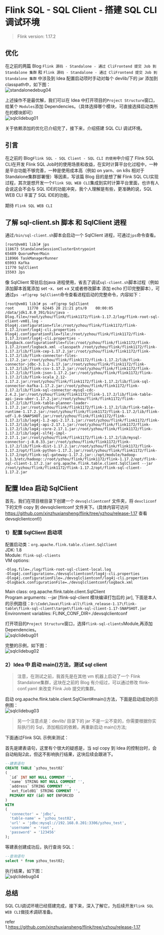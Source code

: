 # Flink SQL - SQL Client - 搭建 SQL CLI 调试环境    

>Flink version: 1.17.2          

## 优化     
在之前的两篇 Blog `Flink 源码 - Standalone - 通过 CliFrontend 提交 Job 到 Standalone 集群` 和 `Flink 源码 - Standalone - 通过 CliFrontend 提交 Job 到 Standalone 集群` 中涉及到 Idea 配置启动项时手动对每个 devlib/下的 jar 添加到 classpath中，如下图：  
![standalonedebug04](http://img.xinzhuxiansheng.com/blogimgs/flink/standalonedebug04.png)    

上述操作不是最优解，我们可以在 Idea 中打开项目的`Project Structure`窗口，给某个 `Modules`添加 Dependencies。（具体选择哪个模块，可直接选择启动类所在的模块即可）   
![sqlclidebug01](http://img.xinzhuxiansheng.com/blogimgs/flink/sqlclidebug01.png)     

关于依赖添加的优化已介绍完了，接下来，介绍搭建 SQL CLI 调试环境。   

## 引言    
在之前的 Blog`Flink SQL - SQL Client - SQL CLI 的使用`中介绍了 Flink SQL CLI在开发 Flink SQL Job时的使用场景和收益，在实时计算平台化过程中，一种是平台功能不够完善，一种是使用成本高（例如 on yarn、on k8s 相对于 Standalone集群部署慢）等因素，写该篇 Blog 目的是想了解 Flink SQL CLI实现过程，其次是想开发一个`Flink SQL WEB CLI`集成到实时计算平台里面，也许有人会说这会不会与 SQL IDE的功能冲突，我个人理解是有些，更准确的说，SQL WEB CLI 丰富了 SQL IDE的功能。  

期待 `Flink SQL WEB CLI`       

## 了解 sql-client.sh 脚本 和 SqlClient 进程 
通过`/bin/sql-client.sh`脚本会启动一个 SqlClient 进程，可通过`jps`命令查看。   
```bash
[root@vm01 lib]# jps
118673 StandaloneSessionClusterEntrypoint
65489 QuorumPeerMain
118966 TaskManagerRunner
65993 Kafka
11770 SqlClient
15503 Jps
```     

像 SqlClient 常驻后台java 进程使用，省去了调试`sql-client.sh`脚本过程（例如添加脚本首尾添加 set -x、set +x 又或者修改脚本 添加 echo 打印完整脚本），可通过`ps -ef|grep SqlClient`命令查看进程启动的完整命令，内容如下：           
```shell
[root@vm01 lib]# ps -ef|grep SqlClient  
root      11770  62445 28 21:21 pts/0    00:00:05 /data/jdk1.8.0_391/bin/java -Dlog.file=/root/yzhou/flink/flink1172/flink-1.17.2/log/flink-root-sql-client-vm01.log -Dlog4j.configuration=file:/root/yzhou/flink/flink1172/flink-1.17.2/conf/log4j-cli.properties -Dlog4j.configurationFile=file:/root/yzhou/flink/flink1172/flink-1.17.2/conf/log4j-cli.properties -Dlogback.configurationFile=file:/root/yzhou/flink/flink1172/flink-1.17.2/conf/logback.xml -classpath /root/yzhou/flink/flink1172/flink-1.17.2/lib/flink-cep-1.17.2.jar:/root/yzhou/flink/flink1172/flink-1.17.2/lib/flink-connector-files-1.17.2.jar:/root/yzhou/flink/flink1172/flink-1.17.2/lib/flink-connector-jdbc-3.1.2-1.17.jar:/root/yzhou/flink/flink1172/flink-1.17.2/lib/flink-csv-1.17.2.jar:/root/yzhou/flink/flink1172/flink-1.17.2/lib/flink-json-1.17.2.jar:/root/yzhou/flink/flink1172/flink-1.17.2/lib/flink-scala_2.12-1.17.2.jar:/root/yzhou/flink/flink1172/flink-1.17.2/lib/flink-sql-connector-kafka-1.17.2.jar:/root/yzhou/flink/flink1172/flink-1.17.2/lib/flink-sql-connector-mysql-cdc-2.4.2.jar:/root/yzhou/flink/flink1172/flink-1.17.2/lib/flink-table-api-java-uber-1.17.2.jar:/root/yzhou/flink/flink1172/flink-1.17.2/lib/flink-table-planner-loader-1.17.2.jar:/root/yzhou/flink/flink1172/flink-1.17.2/lib/flink-table-runtime-1.17.2.jar:/root/yzhou/flink/flink1172/flink-1.17.2/lib/flink-udf-1.0-SNAPSHOT.jar:/root/yzhou/flink/flink1172/flink-1.17.2/lib/log4j-1.2-api-2.17.1.jar:/root/yzhou/flink/flink1172/flink-1.17.2/lib/log4j-api-2.17.1.jar:/root/yzhou/flink/flink1172/flink-1.17.2/lib/log4j-core-2.17.1.jar:/root/yzhou/flink/flink1172/flink-1.17.2/lib/log4j-slf4j-impl-2.17.1.jar:/root/yzhou/flink/flink1172/flink-1.17.2/lib/mysql-connector-j-8.0.33.jar:/root/yzhou/flink/flink1172/flink-1.17.2/lib/flink-dist-1.17.2.jar:/root/yzhou/flink/flink1172/flink-1.17.2/opt/flink-python-1.17.2.jar:/root/yzhou/flink/flink1172/flink-1.17.2/opt/flink-sql-gateway-1.17.2.jar::/opt/module/hadoop-3.1.3/etc/hadoop::/root/yzhou/flink/flink1172/flink-1.17.2/opt/flink-sql-client-1.17.2.jar org.apache.flink.table.client.SqlClient --jar /root/yzhou/flink/flink1172/flink-1.17.2/opt/flink-sql-client-1.17.2.jar      
```           

## 配置 Idea 启动 SqlClient      
首先，我们在项目根目录下创建一个 `devsqlclientconf` 文件夹，将 `devcliconf`下的文件 copy 到 devsqlclientconf 文件夹下。(具体内容可访问 https://github.com/xinzhuxiansheng/flink/tree/yzhou/release-1.17 查看 devsqlclientconf/)            

### 1）配置 SqlClient 启动项    
配置启动类：`org.apache.flink.table.client.SqlClient`           
JDK: 1.8    
Module: `flink-sql-clients`   
VM options:   
```shell 
-Dlog.file=./log/flink-root-sql-client-local.log
-Dlog4j.configuration=./devsqlclientconf/log4j-cli.properties
-Dlog4j.configurationFile=./devsqlclientconf/log4j-cli.properties   
-Dlogback.configurationFile=./devsqlclientconf/logback.xml
```

Main class: org.apache.flink.table.client.SqlClient     
Program arguments:  --jar [flink-sql-client 模块编译打包后的 jar], 下面是本人的示例路径：`D:\Code\Java\flink-all\flink_release-1.17\flink-table\flink-sql-client\target\flink-sql-client-1.17-SNAPSHOT.jar`    
Environment variables: FLINK_CONF_DIR=./devsqlclientconf       

打开项目的`Project Structure`窗口，选择`flink-sql-clients`Module,再添加 Dependencies。     
![sqlclidebug01](http://img.xinzhuxiansheng.com/blogimgs/flink/sqlclidebug01.png)          

完整的示例，如下图：  
![sqlclidebug02](http://img.xinzhuxiansheng.com/blogimgs/flink/sqlclidebug02.png)     

### 2）Idea 中 启动 main()方法，测试 sql client    
>注意，在测试之前，我首先是在其他 vm 机器上启动了一个 Flink Standalone集群，这块在之前的 Blog 有介绍过，可以通过修改 flink-conf.yaml 来改变 Flink Job 提交的集群。  

启动 org.apache.flink.table.client.SqlClient#main()方法，下面是启动成功的示例图：  
![sqlclidebug03](http://img.xinzhuxiansheng.com/blogimgs/flink/sqlclidebug03.png)      

>另一个注意点是：devlib/ 目录下的 jar 不是一尘不变的，你需要根据你实际执行的 Sql，添加相应的依赖，再重新启动 main()方法;  

下面通过Flink SQL 示例来测试：    

首先是建表语句，这里有个很大的疑惑是，当 sql copy 到 Idea 的控制台时，会自动粘贴2此，但这不影响执行结果，这块后续会跟进下。    
```sql
--建表语句
CREATE TABLE `yzhou_test02` 
(
  `id` INT NOT NULL COMMENT '',
  `name` STRING NOT NULL COMMENT '',
  `address` STRING COMMENT '',
  `ext_field01` STRING COMMENT '',
  PRIMARY KEY (id) NOT ENFORCED
)
WITH
(
  'connector' = 'jdbc',
  'table-name' = 'yzhou_test02',
  'url' = 'jdbc:mysql://192.168.0.201:3306/yzhou_test',
  'username' = 'root',
  'password' = '123456'
);
```

等建表创建成功后，执行查询 SQL：  
```sql
--查询语句
select * from yzhou_test02;
```

执行结果，如下图：   
![sqlclidebug04](http://img.xinzhuxiansheng.com/blogimgs/flink/sqlclidebug04.png)  

## 总结   
SQL CLI调试环境已经搭建完成，接下来，深入了解它，为后续开发`Flink SQL WEB CLI`做技术调研准备。       

refer        
1.https://github.com/xinzhuxiansheng/flink/tree/yzhou/release-1.17          
